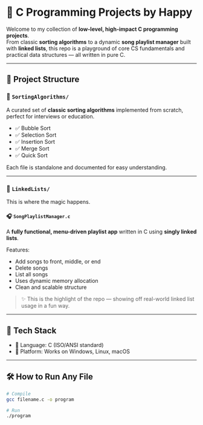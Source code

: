 # 🚀 C Programming Projects by Happy

Welcome to my collection of **low-level, high-impact C programming projects**.  
From classic **sorting algorithms** to a dynamic **song playlist manager** built with **linked lists**, this repo is a playground of core CS fundamentals and practical data structures — all written in pure C.

---

## 📁 Project Structure

### 🔹 `SortingAlgorithms/`
A curated set of **classic sorting algorithms** implemented from scratch, perfect for interviews or education.

- ✅ Bubble Sort
- ✅ Selection Sort
- ✅ Insertion Sort
- ✅ Merge Sort
- ✅ Quick Sort

Each file is standalone and documented for easy understanding.

---

### 🔹 `LinkedLists/`
This is where the magic happens.

#### 🎧 `SongPlaylistManager.c`
A **fully functional, menu-driven playlist app** written in C using **singly linked lists**.

Features:
- Add songs to front, middle, or end  
- Delete songs  
- List all songs  
- Uses dynamic memory allocation  
- Clean and scalable structure  

> ✨ This is the highlight of the repo — showing off real-world linked list usage in a fun way.

---

## 🧰 Tech Stack

- 🧠 Language: C (ISO/ANSI standard)
- 🏁 Platform: Works on Windows, Linux, macOS

---

## 🛠️ How to Run Any File

```bash
# Compile
gcc filename.c -o program

# Run
./program
